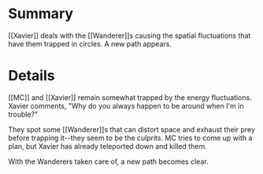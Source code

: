 # Summary

[[Xavier]] deals with the [[Wanderer]]s causing the spatial fluctuations that have them trapped in circles. A new path appears.

# Details

[[MC]] and [[Xavier]] remain somewhat trapped by the energy fluctuations. Xavier comments, "Why do you always happen to be around when I'm in trouble?"

They spot some [[Wanderer]]s that can distort space and exhaust their prey before trapping it--they seem to be the culprits. MC tries to come up with a plan, but Xavier has already teleported down and killed them.

With the Wanderers taken care of, a new path becomes clear.
